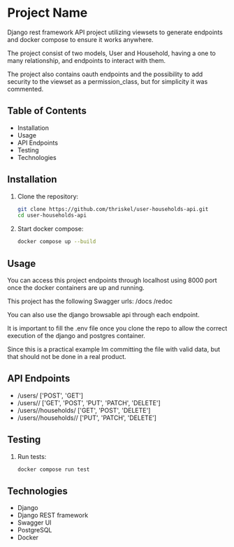 # Project Name

Django rest framework API project utilizing viewsets to generate endpoints and docker compose to ensure it works anywhere.

The project consist of two models, User and Household, having a one to many relationship, and endpoints to interact with them.

The project also contains oauth endpoints and the possibility to add security to the viewset as a permission_class, but for simplicity it was commented.

## Table of Contents

- Installation
- Usage
- API Endpoints
- Testing
- Technologies

## Installation

1. Clone the repository:
    ```bash
    git clone https://github.com/thriskel/user-households-api.git
    cd user-households-api
    ```

2. Start docker compose:
    ```bash
    docker compose up --build
    ```

## Usage

You can access this project endpoints through localhost using 8000 port once the docker containers are up and running.

This project has the following Swagger urls:
/docs
/redoc

You can also use the django browsable api through each endpoint.

It is important to fill the .env file once you clone the repo to allow the correct execution of the django and postgres container.

Since this is a practical example Im committing the file with valid data, but that should not be done in a real product.

## API Endpoints

- /users/ ['POST', 'GET']
- /users/<userId>/ ['GET', 'POST', 'PUT', 'PATCH', 'DELETE']
- /users/<userId>/households/ ['GET', 'POST', 'DELETE']
- /users/<userId>/households/<householdId>/ ['PUT', 'PATCH', 'DELETE']

## Testing

1. Run tests:
    ```bash
    docker compose run test
    ```

## Technologies

- Django
- Django REST framework
- Swagger UI
- PostgreSQL
- Docker
